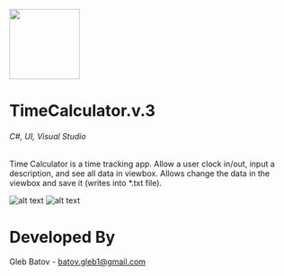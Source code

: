 <p align="left">
  <img src="https://github.com/glebbatov/TimeCalculator.v.3/blob/master/Alecive-Flatwoken-Apps-Clock-C.ico" width="125">
  <h1>TimeCalculator.v.3</h1></a>
  <h6>C#, UI, Visual Studio</h6>
<p>

Time Calculator is a time tracking app.
Allow a user clock in/out, input a description, and see all data in viewbox. Allows change the data in the viewbox and save it (writes into *.txt file).

![alt text](https://github.com/glebbatov/glebbatov.github.timecalculator.v.3.0/blob/master/01.jpg)
![alt text](https://github.com/glebbatov/glebbatov.github.timecalculator.v.3.0/blob/master/02.jpg)

# Developed By
Gleb Batov - batov.gleb1@gmail.com
